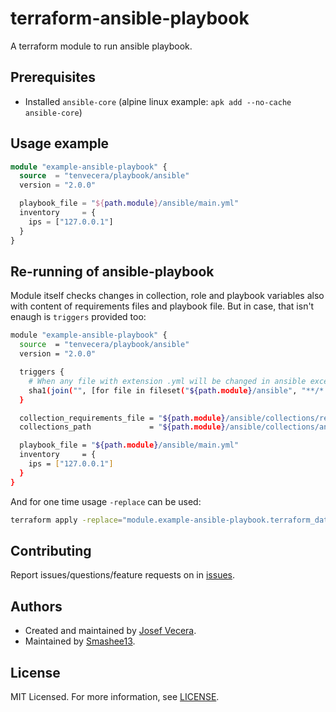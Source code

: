 # terraform-ansible-playbook

A terraform module to run ansible playbook.

## Prerequisites

- Installed `ansible-core` (alpine linux example: `apk add --no-cache ansible-core`)

## Usage example

```terraform
module "example-ansible-playbook" {
  source  = "tenvecera/playbook/ansible"
  version = "2.0.0"

  playbook_file = "${path.module}/ansible/main.yml"
  inventory     = {
    ips = ["127.0.0.1"]
  }
}
```

## Re-running of ansible-playbook

Module itself checks changes in collection, role and playbook variables also
with content of requirements files and playbook file. But in case, that isn't
enaugh is `triggers` provided too:

```bash
module "example-ansible-playbook" {
  source  = "tenvecera/playbook/ansible"
  version = "2.0.0"

  triggers {
    # When any file with extension .yml will be changed in ansible except folder collections
    sha1(join("", [for file in fileset("${path.module}/ansible", "**/*.yml") : filesha1("${path.module}/ansible/${file}") if !startswith(file, "collections/")]))
  }

  collection_requirements_file = "${path.module}/ansible/collections/requirements.yml"
  collections_path             = "${path.module}/ansible/collections/ansible_collections"

  playbook_file = "${path.module}/ansible/main.yml"
  inventory     = {
    ips = ["127.0.0.1"]
  }
}
```

And for one time usage `-replace` can be used:

```bash
terraform apply -replace="module.example-ansible-playbook.terraform_data.playbook"
```

## Contributing

Report issues/questions/feature requests on in [issues](https://gitlab.com/tenvecera/terraform-ansible-playbook/-/issues).

## Authors

- Created and maintained by [Josef Vecera](https://gitlab.com/tenvecera).
- Maintained by [Smashee13](https://gitlab.com/smashee).

## License

MIT Licensed. For more information, see [LICENSE](LICENSE).

